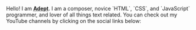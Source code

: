 <!DOCTYPE html>
<html>
    <head>
        <link rel="stylesheet" href="main/Black MIDI Yoshi - Information & Bio (style).css">
        <link rel="preconnect" href="https://fonts.googleapis.com">
        <link rel="preconnect" href="https://fonts.gstatic.com" crossorigin>
        <link href="https://fonts.googleapis.com/css2?family=Special+Gothic&display=swap" rel="stylesheet">
    </head>
    <body>
        <p>Hello! I am <abbr title="also known as Nerdly!"><b>Adept</b></abbr>. I am a composer, novice `HTML`, `CSS`, and `JavaScript` programmer, and lover of all things text related. You can check out my YouTube channels by clicking on the social links below:</p>
    </body>
</html>

<!---
blackmidiyoshi/blackmidiyoshi is a ✨ special ✨ repository because its `README.md` (this file) appears on your GitHub profile.
You can click the Preview link to take a look at your changes.
--->

